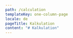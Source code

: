 ```yaml
---
path: /calculation
templateKey: one-column-page
locale: de
pageTitle: Kalkulation
content: "# Kalkulation"
---
```

